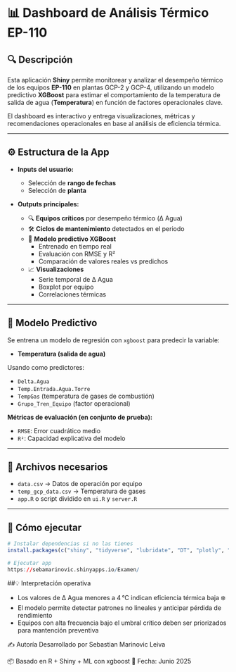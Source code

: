 # 📊 Dashboard de Análisis Térmico EP-110

## 🔍 Descripción

Esta aplicación **Shiny** permite monitorear y analizar el desempeño térmico de los equipos **EP-110** en plantas GCP-2 y GCP-4, utilizando un modelo predictivo **XGBoost** para estimar el comportamiento de la temperatura de salida de agua (**Temperatura**) en función de factores operacionales clave.

El dashboard es interactivo y entrega visualizaciones, métricas y recomendaciones operacionales en base al análisis de eficiencia térmica.

---

## ⚙️ Estructura de la App

- **Inputs del usuario:**
  - Selección de **rango de fechas**
  - Selección de **planta**

- **Outputs principales:**
  - 🔍 **Equipos críticos** por desempeño térmico (Δ Agua)
  - 🛠️ **Ciclos de mantenimiento** detectados en el periodo
  - 🤖 **Modelo predictivo XGBoost**
    - Entrenado en tiempo real
    - Evaluación con RMSE y R²
    - Comparación de valores reales vs predichos
  - 📈 **Visualizaciones**
    - Serie temporal de Δ Agua
    - Boxplot por equipo
    - Correlaciones térmicas

---

## 🧠 Modelo Predictivo

Se entrena un modelo de regresión con `xgboost` para predecir la variable:

- **Temperatura (salida de agua)**

Usando como predictores:

- `Delta.Agua`
- `Temp.Entrada.Agua.Torre`
- `TempGas` (temperatura de gases de combustión)
- `Grupo_Tren_Equipo` (factor operacional)

**Métricas de evaluación (en conjunto de prueba):**

- `RMSE`: Error cuadrático medio
- `R²`: Capacidad explicativa del modelo

---

## 📁 Archivos necesarios

- `data.csv` → Datos de operación por equipo 
- `temp_gcp_data.csv` → Temperatura de gases 
- `app.R` o script dividido en `ui.R` y `server.R`

---

## 🚀 Cómo ejecutar

```r
# Instalar dependencias si no las tienes
install.packages(c("shiny", "tidyverse", "lubridate", "DT", "plotly", "glue", "xgboost", "caret", "earth"))

# Ejecutar app
https://sebamarinovic.shinyapps.io/Examen/
```

##💡 Interpretación operativa
- Los valores de Δ Agua menores a 4 °C indican eficiencia térmica baja ❄️
- El modelo permite detectar patrones no lineales y anticipar pérdida de rendimiento
- Equipos con alta frecuencia bajo el umbral crítico deben ser priorizados para mantención preventiva

✍️ Autoría
Desarrollado por Sebastian Marinovic Leiva

📦 Basado en R + Shiny + ML con xgboost
📅 Fecha: Junio 2025

